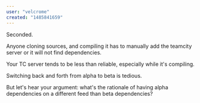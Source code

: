 ```yaml
---
user: "velcrome"
created: "1485841659"
---
```


Seconded.

Anyone cloning sources, and compiling it has to manually add the teamcity server or it will not find dependencies.

Your TC server tends to be less than reliable, especially while it's compiling.

Switching back and forth from alpha to beta is tedious.

But let's hear your argument: what's the rationale of having alpha dependencies on a different feed than beta dependencies? 

